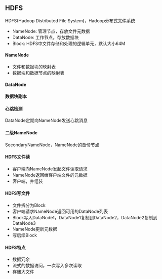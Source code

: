 ## HDFS

HDFS(Hadoop Distributed File System)，Hadoop分布式文件系统

* NameNode: 管理节点，存放文件元数据
* DataNode: 工作节点，存放数据块
* Block: HDFS中文件存储和处理的逻辑单元，默认大小64M

#### NameNode

* 文件和数据块的映射表
* 数据块和数据节点的映射表

#### DataNode

#### 数据块副本

#### 心跳检测

DataNode定期向NameNode发送心跳消息

#### 二级NameNode

SecondaryNameNode，NameNode的备份节点

#### HDFS文件读

* 客户端向NameNode发起文件读取请求
* NameNode返回给客户端文件的元数据
* 客户端，并组装

#### HDFS写文件

* 文件拆分为Block
* 客户端请求NameNode返回可用的DataNode列表
* Block写入DataNode1，DataNode1复制到DataNode2，DataNode2复制到DataNode3
* NameNode更新元数据
* 写后续Block

#### HDFS特点

* 数据冗余
* 流式的数据访问，一次写入多次读取
* 存储大文件
